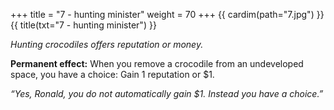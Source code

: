 +++
title = "7 - hunting minister"
weight = 70
+++
{{ cardim(path="7.jpg") }}
{{ title(txt="7 - hunting minister") }}

*Hunting crocodiles offers reputation or money.*

**Permanent effect:** When you remove a crocodile from an undeveloped space,
you have a choice: Gain 1 reputation or $1.

*“Yes, Ronald, you do not automatically gain $1. Instead you have a choice.”*
